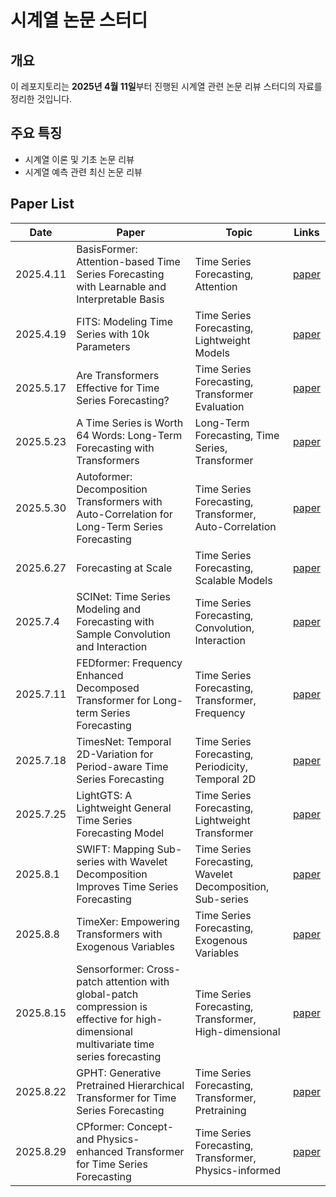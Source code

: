 # **시계열 논문 스터디**

## **개요**

이 레포지토리는 **2025년 4월 11일**부터 진행된 시계열 관련 논문 리뷰 스터디의 자료를 정리한 것입니다.

## **주요 특징**

- 시계열 이론 및 기초 논문 리뷰
- 시계열 예측 관련 최신 논문 리뷰

## Paper List

| Date | Paper | Topic | Links |
| --- | --- | --- | --- |
| 2025.4.11 | BasisFormer: Attention-based Time Series Forecasting with Learnable and Interpretable Basis | Time Series Forecasting, Attention | [paper](https://arxiv.org/abs/2310.20496) |
| 2025.4.19 | FITS: Modeling Time Series with 10k Parameters | Time Series Forecasting, Lightweight Models | [paper](https://arxiv.org/abs/2307.03756) |
| 2025.5.17 | Are Transformers Effective for Time Series Forecasting? | Time Series Forecasting, Transformer Evaluation | [paper](https://arxiv.org/abs/2205.13504) |
| 2025.5.23 | A Time Series is Worth 64 Words: Long-Term Forecasting with Transformers | Long-Term Forecasting, Time Series, Transformer | [paper](https://arxiv.org/abs/2211.14730) |
| 2025.5.30 | Autoformer: Decomposition Transformers with Auto-Correlation for Long-Term Series Forecasting | Time Series Forecasting, Transformer, Auto-Correlation | [paper](https://arxiv.org/abs/2106.13008) |
| 2025.6.27 | Forecasting at Scale | Time Series Forecasting, Scalable Models | [paper](https://peerj.com/preprints/3190.pdf) |
| 2025.7.4 | SCINet: Time Series Modeling and Forecasting with Sample Convolution and Interaction | Time Series Forecasting, Convolution, Interaction | [paper](https://arxiv.org/abs/2106.09305) |
| 2025.7.11 | FEDformer: Frequency Enhanced Decomposed Transformer for Long-term Series Forecasting | Time Series Forecasting, Transformer, Frequency | [paper](https://arxiv.org/abs/2201.12740) |
| 2025.7.18 | TimesNet: Temporal 2D-Variation for Period-aware Time Series Forecasting | Time Series Forecasting, Periodicity, Temporal 2D | [paper](https://arxiv.org/abs/2210.02186) |
| 2025.7.25 | LightGTS: A Lightweight General Time Series Forecasting Model | Time Series Forecasting, Lightweight Transformer | [paper](https://arxiv.org/abs/2506.06005) |
| 2025.8.1 | SWIFT: Mapping Sub-series with Wavelet Decomposition Improves Time Series Forecasting | Time Series Forecasting, Wavelet Decomposition, Sub-series | [paper](https://arxiv.org/pdf/2304.08485) |
| 2025.8.8 | TimeXer: Empowering Transformers with Exogenous Variables | Time Series Forecasting, Exogenous Variables | [paper](https://arxiv.org/abs/2402.19072) |
| 2025.8.15 | Sensorformer: Cross-patch attention with global-patch compression is effective for high-dimensional multivariate time series forecasting | Time Series Forecasting, Transformer, High-dimensional | [paper](https://arxiv.org/abs/2501.03284) |
| 2025.8.22 | GPHT: Generative Pretrained Hierarchical Transformer for Time Series Forecasting | Time Series Forecasting, Transformer, Pretraining | [paper](https://arxiv.org/pdf/2402.16516) |
| 2025.8.29 | CPformer: Concept- and Physics-enhanced Transformer for Time Series Forecasting | Time Series Forecasting, Transformer, Physics-informed | [paper](https://arxiv.org/abs/2508.01407) |

